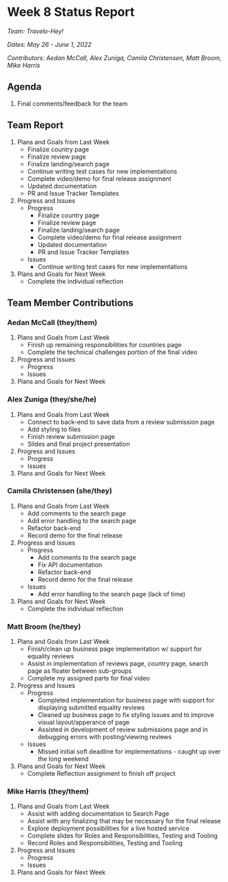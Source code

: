 # Week 8 Status Report
*Team: Travelo-Hey!*

*Dates: May 26 - June 1, 2022*

*Contributors: Aedan McCall, Alex Zuniga, Camila Christensen, Matt Broom, Mike Harris*


## Agenda
1. Final comments/feedback for the team

## Team Report
1. Plans and Goals from Last Week
    - Finalize country page
    - Finalize review page
    - Finalize landing/search page
    - Continue writing test cases for new implementations
    - Complete video/demo for final release assignment
    - Updated documentation
    - PR and Issue Tracker Templates
2. Progress and Issues
    - Progress
       - Finalize country page
       - Finalize review page
       - Finalize landing/search page
       - Complete video/demo for final release assignment
       - Updated documentation
       - PR and Issue Tracker Templates
    - Issues
       - Continue writing test cases for new implementations
3. Plans and Goals for Next Week
    - Complete the individual reflection
    


## Team Member Contributions
### Aedan McCall (they/them)
1. Plans and Goals from Last Week
   - Finish up remaining responsibilities for countries page
   - Complete the technical challenges portion of the final video
2. Progress and Issues
    - Progress
    - Issues
3. Plans and Goals for Next Week


### Alex Zuniga (they/she/he)
1. Plans and Goals from Last Week
    - Connect to back-end to save data from a review submission page
    - Add styling to files
    - Finish review submission page
    - Slides and final project presentation
2. Progress and Issues
    - Progress
    - Issues
3. Plans and Goals for Next Week


### Camila Christensen (she/they)
1. Plans and Goals from Last Week
    - Add comments to the search page
    - Add error handling to the search page
    - Refactor back-end
    - Record demo for the final release
2. Progress and Issues
    - Progress
       - Add comments to the search page
       - Fix API documentation
       - Refactor back-end
       - Record demo for the final release
    - Issues
       - Add error handling to the search page (lack of time)
3. Plans and Goals for Next Week
    - Complete the individual reflection

### Matt Broom (he/they)
1. Plans and Goals from Last Week
    - Finish/clean up business page implementation w/ support for equality reviews
    - Assist in implementation of reviews page, country page, search page as floater between sub-groups
    - Complete my assigned parts for final video
2. Progress and Issues
    - Progress
        - Completed implementation for business page with support for displaying submitted equality reviews
        - Cleaned up business page to fix styling issues and to improve visual layout/apperance of page
        - Assisted in development of review submissions page and in debugging errors with posting/viewing reviews
    - Issues
        - Missed initial soft deadline for implementations - caught up over the long weekend
3. Plans and Goals for Next Week
    - Complete Reflection assignment to finish off project
    


### Mike Harris (they/them)
1. Plans and Goals from Last Week
   - Assist with adding documentation to Search Page
   - Assist with any finalizing that may be necessary for the final release
   - Explore deployment possibilities for a live hosted service
   - Complete slides for Roles and Responsibilities, Testing and Tooling
   - Record Roles and Responsibilities, Testing and Tooling
2. Progress and Issues
    - Progress
    - Issues
3. Plans and Goals for Next Week
